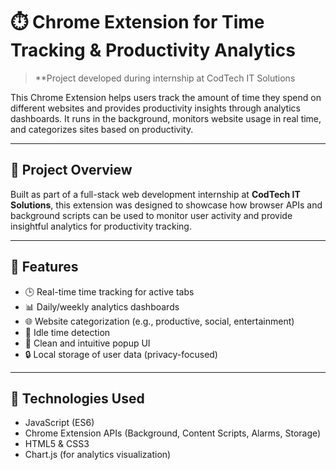 # ⏱️ Chrome Extension for Time Tracking & Productivity Analytics

> **Project developed during internship at CodTech IT Solutions

This Chrome Extension helps users track the amount of time they spend on different websites and provides productivity insights through analytics dashboards. It runs in the background, monitors website usage in real time, and categorizes sites based on productivity.

---

## 🌟 Project Overview

Built as part of a full-stack web development internship at **CodTech IT Solutions**, this extension was designed to showcase how browser APIs and background scripts can be used to monitor user activity and provide insightful analytics for productivity tracking.

---

## 🔧 Features

- 🕒 Real-time time tracking for active tabs
- 📊 Daily/weekly analytics dashboards
- 🌐 Website categorization (e.g., productive, social, entertainment)
- 🧠 Idle time detection
- 🧩 Clean and intuitive popup UI
- 🔒 Local storage of user data (privacy-focused)

---

## 🧰 Technologies Used

- JavaScript (ES6)
- Chrome Extension APIs (Background, Content Scripts, Alarms, Storage)
- HTML5 & CSS3
- Chart.js (for analytics visualization)
